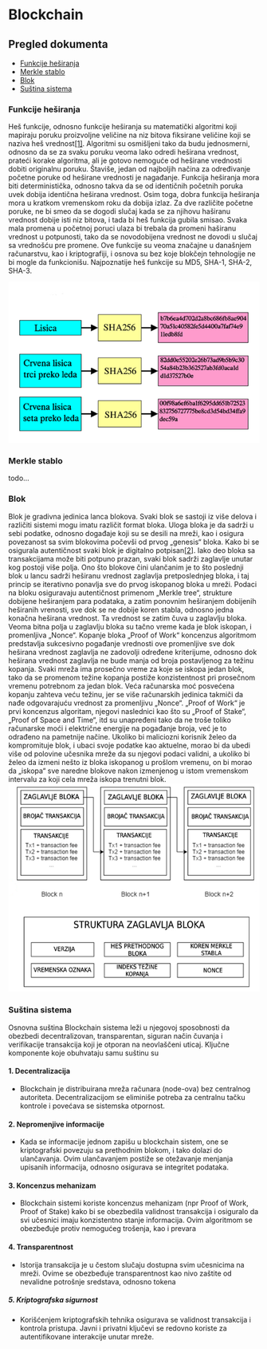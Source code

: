 # Blockchain

## Pregled dokumenta

- [Funkcije heširanja](#funkcije-heširanja)
- [Merkle stablo](#merkle-stablo)
- [Blok](#blok)
- [Suština sistema](#blockchain-sustina)

### <a name="funkcije-hesiranja">Funkcije heširanja</a>

Heš funkcije, odnosno funkcije heširanja su matematički algoritmi koji mapiraju poruku proizvoljne veličine na niz bitova fiksirane veličine koji se naziva heš vrednost[[1]](https://citeseerx.ist.psu.edu/document?repid=rep1&type=pdf&doi=b46f9e87038b96769f47d819e204e6db1190e00b). Algoritmi su osmišljeni tako da budu jednosmerni, odnosno da se za svaku poruku veoma lako odredi heširana vrednost, prateći korake algoritma, ali je gotovo nemoguće od heširane vrednosti dobiti originalnu poruku. Štaviše, jedan od najboljih načina za određivanje početne poruke od heširane vrednosti je nagađanje. Funkcija heširanja mora biti deterministička, odnosno takva da se od identičnih početnih poruka uvek dobija identična heširana vrednost. Osim toga, dobra funkcija heširanja mora u kratkom vremenskom roku da dobija izlaz. Za dve različite početne poruke, ne bi smeo da se dogodi slučaj kada se za njihovu haširanu vrednost dobije isti niz bitova, i tada bi heš funkcija gubila smisao. Svaka mala promena u početnoj poruci ulaza bi trebala da promeni haširanu vrednost u potpunosti, tako da se novodobijena vrednost ne dovodi u slučaj sa vrednošću pre promene. Ove funkcije su veoma značajne u današnjem računarstvu, kao i kriptografiji, i osnova su bez koje blokčejn tehnologije ne bi mogle da funkcionišu. Najpoznatije heš funkcije su MD5, SHA-1, SHA-2, SHA-3.

![Funkcije heširanja](../Literatura/slike/hash-funkcije.png)

### <a name="merkle-stablo">Merkle stablo</a>

todo...

### <a name="blok">Blok</a>

Blok je gradivna jedinica lanca blokova. Svaki blok se sastoji iz više delova i različiti sistemi mogu imatu različit format bloka. Uloga bloka je da sadrži u sebi podatke, odnosno događaje koji su se desili na mreži, kao i osigura povezanost sa svim blokovima počevši od prvog „genesis“ bloka. Kako bi se osigurala autentičnost svaki blok je digitalno potpisan[[2](https://jis-eurasipjournals.springeropen.com/articles/10.1186/s13635-019-0085-3)]. Iako deo bloka sa transakcijama može biti potpuno prazan, svaki blok sadrži zaglavlje unutar kog postoji više polja. Ono što blokove čini ulančanim je to što poslednji blok u lancu sadrži heširanu vrednost zaglavlja pretposlednjeg bloka, i taj princip se iterativno ponavlja sve do prvog iskopanog bloka u mreži. Podaci na bloku osiguravaju autentičnost primenom „Merkle tree“, strukture dobijene heširanjem para podataka, a zatim ponovnim heširanjem dobijenih heširanih vrenosti, sve dok se ne dobije koren stabla, odnosno jedna konačna heširana vrednost. Ta vrednost se zatim čuva u zaglavlju bloka. Veoma bitna polja u zaglavlju bloka su tačno vreme kada je blok iskopan, i promenljiva „Nonce“. Kopanje bloka „Proof of Work“ koncenzus algoritmom predstavlja sukcesivno pogađanje vrednosti ove promenljive sve dok heširana vrednost zaglavlja ne zadovolji određene kriterijume, odnosno dok heširana vrednost zaglavlja ne bude manja od broja postavljenog za težinu kopanja. Svaki mreža ima prosečno vreme za koje se iskopa jedan blok, tako da se promenom težine kopanja postiže konzistentnost pri prosečnom vremenu potrebnom za jedan blok. Veća računarska moć posvećena kopanju zahteva veću težinu, jer se više računarskih jedinica takmiči da nađe odgovarajuću vrednost za promenljivu „Nonce“. „Proof of Work“ je prvi koncenzus algoritam, njegovi naslednici kao što su „Proof of Stake“, „Proof of Space and Time“, itd su unapređeni tako da ne troše toliko računarske moći i električne energije na pogađanje broja, već je to odrađeno na pametnije načine. Ukoliko bi maliciozni korisnik želeo da kompromituje blok, i ubaci svoje podatke kao aktuelne, morao bi da ubedi više od polovine učesnika mreže da su njegovi podaci validni, a ukoliko bi želeo da izmeni nešto iz bloka iskopanog u prošlom vremenu, on bi morao da „iskopa“ sve naredne blokove nakon izmenjenog u istom vremenskom intervalu za koji cela mreža iskopa trenutni blok.
![Blok](../Literatura/slike/blok.png)

### <a name="blockchain-sustina">Suština sistema</a>

Osnovna suština Blockchain sistema leži u njegovoj sposobnosti da obezbedi decentralizovan, transparentan, siguran način čuvanja i verifikacije transakcija koji je otporan na neovlaščeni uticaj. Ključne komponente koje obuhvataju samu suštinu su

#### 1. Decentralizacija

- Blockchain je distribuirana mreža računara (node-ova) bez centralnog autoriteta. Decentralizacijom se eliminiše potreba za centralnu tačku kontrole i povećava se sistemska otpornost.

#### 2. Nepromenjive informacije

- Kada se informacije jednom zapišu u blockchain sistem, one se kriptografski povezuju sa prethodnim blokom, i tako dolazi do ulančavanja. Ovim ulančavanjem postiže se otežavanje menjanja upisanih informacija, odnosno osigurava se integritet podataka.

#### 3. Koncenzus mehanizam

- Blockchain sistemi koriste koncenzus mehanizam (npr Proof of Work, Proof of Stake) kako bi se obezbedila validnost transakcija i osiguralo da svi učesnici imaju konzistentno stanje informacija. Ovim algoritmom se obezbeđuje protiv nemogućeg trošenja, kao i prevara

#### 4. Transparentnost

- Istorija transakcija je u čestom slučaju dostupna svim učesnicima na mreži. Ovime se obezbeđuje transparentnost kao nivo zaštite od nevalidne potrošnje sredstava, odnosno tokena

##### 5. Kriptografska sigurnost

- Korišćenjem kriptografskih tehnika osigurava se validnost transakcija i kontrola pristupa. Javni i privatni ključevi se redovno koriste za autentifikovane interakcije unutar mreže.
